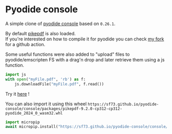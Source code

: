 # Pyodide console

A simple clone of [pyodide console](https://pyodide.org/en/stable/console.html) based on `0.26.1`.

By default [pikepdf](https://github.com/pikepdf/pikepdf/) is also loaded.  
If you're interested on how to compile it for pyodide you can check [my fork](https://github.com/SF73/pikepdf/tree/wasm_build) for a github action.

Some useful functions were also added to "upload" files to pyodide/emscripten FS with a drag'n drop and later retrieve them using a js function.

```py
import js
with open("myFile.pdf", 'rb') as f:
    js.downloadFile("myFile.pdf", f.read())
```

Try it [here](https://sf73.github.io/pyodide-console/console) !

You can also import it using this wheel `https://sf73.github.io/pyodide-console/console/packages/pikepdf-9.2.0-cp312-cp312-pyodide_2024_0_wasm32.whl`

```python
import micropip
await micropip.install("https://sf73.github.io/pyodide-console/console/packages/pikepdf-9.2.0-cp312-cp312-pyodide_2024_0_wasm32.whl")
```